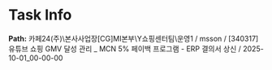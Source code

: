 # Task Info

**Path:** 카페24(주)\본사사업장\[CG]MI본부\Y쇼핑센터팀\운영1 / msson / [340317] 유튜브 쇼핑 GMV 달성 관리 _ MCN 5% 페이백 프로그램 - ERP 결의서 상신 / 2025-10-01_00-00-00

